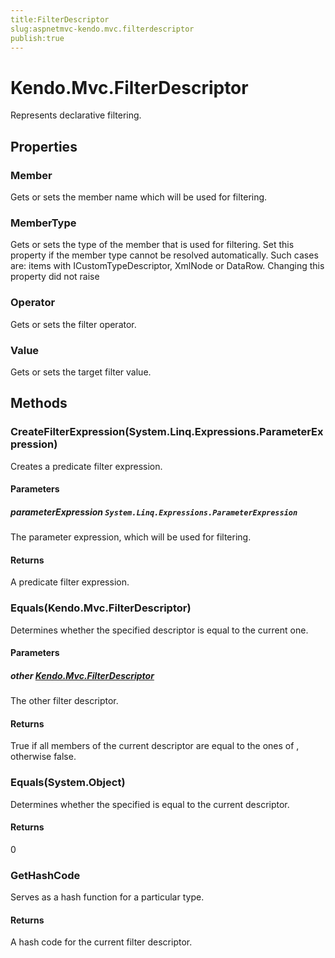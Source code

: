 ```yaml
---
title:FilterDescriptor
slug:aspnetmvc-kendo.mvc.filterdescriptor
publish:true
---
```


# Kendo.Mvc.FilterDescriptor
Represents declarative filtering.


## Properties
### Member
Gets or sets the member name which will be used for filtering.
### MemberType
Gets or sets the type of the member that is used for filtering.
            Set this property if the member type cannot be resolved automatically.
            Such cases are: items with ICustomTypeDescriptor, XmlNode or DataRow.
            Changing this property did not raise
### Operator
Gets or sets the filter operator.
### Value
Gets or sets the target filter value.



## Methods

### CreateFilterExpression(System.Linq.Expressions.ParameterExpression)
Creates a predicate filter expression.


#### Parameters

##### parameterExpression `System.Linq.Expressions.ParameterExpression`
The parameter expression, which will be used for filtering.



#### Returns
A predicate filter expression.


### Equals(Kendo.Mvc.FilterDescriptor)
Determines whether the specified  descriptor
            is equal to the current one.


#### Parameters

##### other [Kendo.Mvc.FilterDescriptor](/api/wrappers/aspnet-mvc/Kendo.Mvc/FilterDescriptor)
The other filter descriptor.



#### Returns
True if all members of the current descriptor are
            equal to the ones of , otherwise false.


### Equals(System.Object)
Determines whether the specified 
            is equal to the current descriptor.



#### Returns
0


### GetHashCode
Serves as a hash function for a particular type.



#### Returns
A hash code for the current filter descriptor.




